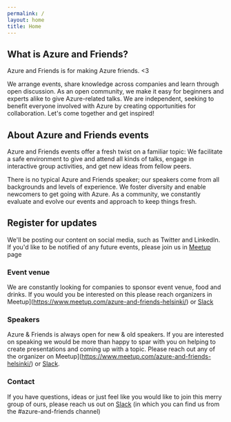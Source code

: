 ```yaml
---
permalink: /
layout: home
title: Home
---
```


## What is Azure and Friends?

Azure and Friends is for making Azure friends. <3

We arrange events, share knowledge across companies and learn through open discussion. As an open community, we make it easy for beginners and experts alike to give Azure-related talks. We are independent, seeking to benefit everyone involved with Azure by creating opportunities for collaboration. Let's come together and get inspired!

## About Azure and Friends events

Azure and Friends events offer a fresh twist on a familiar topic: We facilitate a safe environment to give and attend all kinds of talks, engage in interactive group activities, and get new ideas from fellow peers.

There is no typical Azure and Friends speaker; our speakers come from all backgrounds and levels of experience. We foster diversity and enable newcomers to get going with Azure. As a community, we constantly evaluate and evolve our events and approach to keep things fresh.

## Register for updates

We'll be posting our content on social media, such as Twitter and LinkedIn. If you'd like to be notified of any future events, please join us in  [Meetup](https://www.meetup.com/azure-and-friends-helsinki/) page

### Event venue

We are constantly looking for companies to sponsor event venue, food and drinks. If you would you be interested on this please reach organizers in Meetup](https://www.meetup.com/azure-and-friends-helsinki/) or [Slack](https://msgurut.azurewebsites.net/)

### Speakers

Azure & Friends is always open for new & old speakers. If you are interested on speaking we would be more than happy to spar with you on helping to create presentations and coming up with a topic. Please reach out any of the organizer on Meetup](https://www.meetup.com/azure-and-friends-helsinki/) or [Slack](https://msgurut.azurewebsites.net/).

### Contact

If you have questions, ideas or just feel like you would like to join this merry group of ours, please reach us out on [Slack](https://msgurut.azurewebsites.net/) (in which you can find us from the #azure-and-friends channel)
